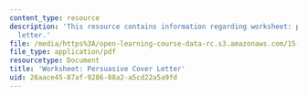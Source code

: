 ```yaml
---
content_type: resource
description: 'This resource contains information regarding worksheet: persuasive cover
  letter.'
file: /media/https%3A/open-learning-course-data-rc.s3.amazonaws.com/15-279-management-communication-for-undergraduates-fall-2012/26aace4587af928688a2a5cd22a5a9fd_MIT15_279F12_coverLttrWkst.pdf
file_type: application/pdf
resourcetype: Document
title: 'Worksheet: Persuasive Cover Letter'
uid: 26aace45-87af-9286-88a2-a5cd22a5a9fd
---
```

